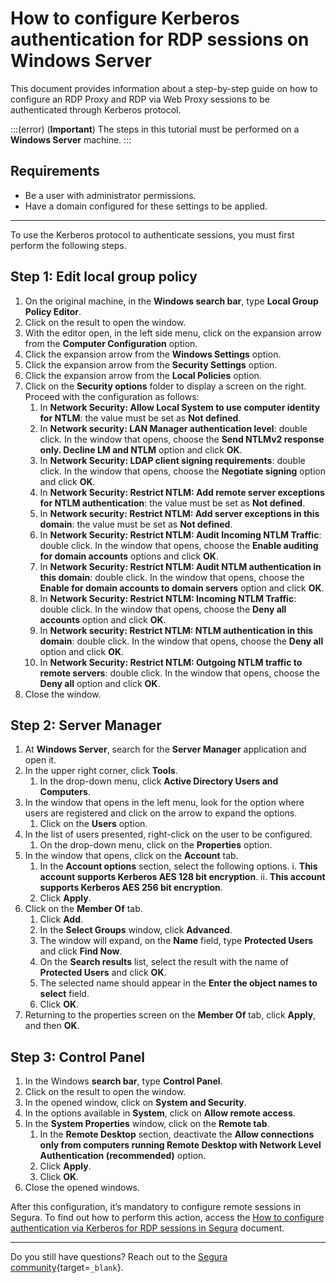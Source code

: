 # How to configure Kerberos authentication for RDP sessions on Windows Server

This document provides information about a step-by-step guide on how to configure an RDP Proxy and RDP via Web Proxy sessions to be authenticated through Kerberos protocol.

:::(error) (**Important**)
The steps in this tutorial must be performed on a **Windows Server** machine.
:::

## Requirements

* Be a user with administrator permissions.
* Have a domain configured for these settings to be applied.

---
To use the Kerberos protocol to authenticate sessions, you must first perform the following steps.

## Step 1: Edit local group policy

1. On the original machine, in the **Windows search bar**, type **Local Group Policy Editor**.
2. Click on the result to open the window. 
3. With the editor open, in the left side menu, click on the expansion arrow from the **Computer Configuration** option.
4. Click the expansion arrow from the **Windows Settings** option.
5. Click the expansion arrow from the **Security Settings** option.
6. Click the expansion arrow from the **Local Policies** option.
7. Click on the **Security options** folder to display a screen on the right. Proceed with the configuration as follows: 
    1. In **Network Security: Allow Local System to use computer identity for NTLM**: the value must be set as **Not defined**.
    2. In **Network security: LAN Manager authentication level**: double click. In the window that opens, choose the **Send NTLMv2 response only. Decline LM and NTLM** option and click **OK**.
    3. In **Network Security: LDAP client signing requirements**: double click. In the window that opens, choose the **Negotiate signing** option and click **OK**.
    4. In **Network Security: Restrict NTLM: Add remote server exceptions for NTLM authentication**: the value must be set as **Not defined**.
    5. In **Network security: Restrict NTLM: Add server exceptions in this domain**: the value must be set as **Not defined**.
    6. In **Network Security: Restrict NTLM: Audit Incoming NTLM Traffic**: double click. In the window that opens, choose the **Enable auditing for domain accounts** options and click **OK**.
    7. In **Network Security: Restrict NTLM: Audit NTLM authentication in this domain**: double click. In the window that opens, choose the **Enable for domain accounts to domain servers** option and click **OK**.
    8. In **Network Security: Restrict NTLM: Incoming NTLM Traffic**: double click. In the window that opens, choose the **Deny all accounts** option and click **OK**.
    9. In **Network security: Restrict NTLM: NTLM authentication in this domain**: double click. In the window that opens, choose the **Deny all** option and click **OK**.
    10. In **Network Security: Restrict NTLM: Outgoing NTLM traffic to remote servers**: double click. In the window that opens, choose the **Deny all** option and click **OK**.
8. Close the window.

## Step 2: Server Manager

1. At **Windows Server**, search for the **Server Manager** application and open it.
2. In the upper right corner, click **Tools**.
    1. In the drop-down menu, click **Active Directory Users and Computers**.
3. In the window that opens in the left menu, look for the option where users are registered and click on the arrow to expand the options.
    1. Click on the **Users** option.
4. In the list of users presented, right-click on the user to be configured.
    1. On the drop-down menu, click on the **Properties** option.
5. In the window that opens, click on the **Account** tab.
    1. In the **Account options** section, select the following options.
        i. **This account supports Kerberos AES 128 bit encryption**.
        ii. **This account supports Kerberos AES 256 bit encryption**.
    2. Click **Apply**.
6. Click on the **Member Of** tab.
    1. Click **Add**.
    2. In the **Select Groups** window, click **Advanced**.
    3. The window will expand, on the **Name** field, type **Protected Users** and click **Find Now**.
    4. On the **Search results** list, select the result with the name of **Protected Users** and click **OK**.
    5. The selected name should appear in the **Enter the object names to select** field.
    6. Click **OK**.
7. Returning to the properties screen on the **Member Of** tab, click **Apply**, and then **OK**.

## Step 3: Control Panel

1. In the Windows **search bar**, type **Control Panel**.
2. Click on the result to open the window. 
3. In the opened window, click on **System and Security**.
4. In the options available in **System**, click on **Allow remote access**.
5. In the **System Properties** window, click on the **Remote tab**.
    1. In the **Remote Desktop** section, deactivate the **Allow connections only from computers running Remote Desktop with Network Level Authentication (recommended)** option.
    2. Click **Apply**.
    3. Click **OK**.
6. Close the opened windows.

After this configuration, it’s mandatory to configure remote sessions in Segura. To find out how to perform this action, access the [How to configure authentication via Kerberos for RDP sessions in Segura](/v4/docs/pam-session-how-to-configure-authentication-via-kerberos-for-rdp-sessions-in-Segura) document.

---
Do you still have questions? Reach out to the [Segura community](https://community.Segura.io/){target=`_blank`}.